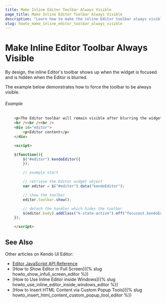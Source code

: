 ```yaml
---
title: Make Inline Editor Toolbar Always Visible
page_title: Make Inline Editor Toolbar Always Visible
description: "Learn how to make the inline Editor toolbar always visible."
slug: howto_make_inline_editor_toolbar_always_visible
---
```


# Make Inline Editor Toolbar Always Visible

By design, the inline Editor's toolbar shows up when the widget is focused and is hidden when the Editor is blurred.

The example below demonstrates how to force the toolbar to be always visible.

###### Example

```html
    <p>The Editor toolbar will remain visible after blurring the widget.</p>
    <br /><br /><br />
    <div id="editor">
        <p>Editor content</p>
    </div>

    <script>

    $(function(){
        $("#editor").kendoEditor({
        });

        // example start

        // retrieve the Editor widget object
        var editor = $("#editor").data("kendoEditor");

        // show the toolbar
        editor.toolbar.show();

        // detach the handler which hides the toolbar
        $(editor.body).addClass("k-state-active").off("focusout.kendoEditor");
    });

    </script>
```

## See Also

Other articles on Kendo UI Editor:

* [Editor JavaScript API Reference](/api/javascript/ui/editor)
* [How to Show Editor in Full Screen]({% slug howto_show_infull_screen_editor %})
* [How to Use Inline Editor inside Windows]({% slug howto_use_inline_editor_inside_windows_editor %})
* [How to Insert HTML Content via Custom Popup Tools]({% slug howto_insert_html_content_custom_popup_tool_editor %})

